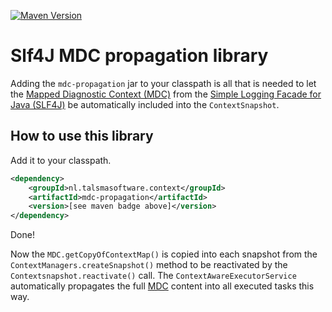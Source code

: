 [![Maven Version][maven-img]][maven] 

# Slf4J MDC propagation library

Adding the `mdc-propagation` jar to your classpath
is all that is needed to let the [Mapped Diagnostic Context (MDC)][MDC] 
from the [Simple Logging Facade for Java (SLF4J)][Slf4J] 
be automatically included into the `ContextSnapshot`.

## How to use this library

Add it to your classpath. 
```xml
<dependency>
    <groupId>nl.talsmasoftware.context</groupId>
    <artifactId>mdc-propagation</artifactId>
    <version>[see maven badge above]</version>
</dependency>
```

Done!

Now the `MDC.getCopyOfContextMap()` is copied into each snapshot 
from the `ContextManagers.createSnapshot()` method
to be reactivated by the `Contextsnapshot.reactivate()` call.
The `ContextAwareExecutorService` automatically propagates the full [MDC] content
into all executed tasks this way.


  [maven-img]: https://img.shields.io/maven-central/v/nl.talsmasoftware.context/context-propagation
  [maven]: http://mvnrepository.com/artifact/nl.talsmasoftware.context/mdc-propagation

  [slf4j]: https://www.slf4j.org/
  [mdc]: https://www.slf4j.org/api/org/slf4j/MDC.html
